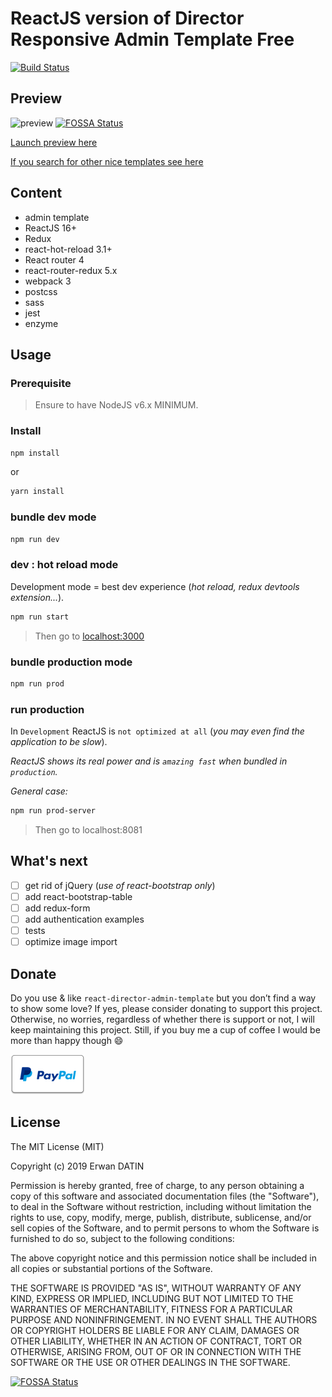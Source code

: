 # ReactJS version of Director Responsive Admin Template Free

[![Build Status](https://travis-ci.org/MacKentoch/react-director-admin-template.svg?branch=master)](https://travis-ci.org/MacKentoch/react-director-admin-template)

## Preview

![preview](https://raw.githubusercontent.com/MacKentoch/react-director-admin-template/master/preview/preview.png)
[![FOSSA Status](https://app.fossa.io/api/projects/git%2Bgithub.com%2FMacKentoch%2Freact-director-admin-template.svg?type=shield)](https://app.fossa.io/projects/git%2Bgithub.com%2FMacKentoch%2Freact-director-admin-template?ref=badge_shield)

[Launch preview here](https://mackentoch.github.io/react-director-admin-template)

[If you search for other nice templates see here](https://flatlogic.com/admin-dashboards?ref=qdyWRz6GDo)

## Content

- admin template
- ReactJS 16+
- Redux
- react-hot-reload 3.1+
- React router 4
- react-router-redux 5.x
- webpack 3
- postcss
- sass
- jest
- enzyme

## Usage

### Prerequisite

> Ensure to have NodeJS v6.x MINIMUM.

### Install

```bash
npm install
```

or

```bash
yarn install
```

### bundle dev mode

```bash
npm run dev
```

### dev : hot reload mode

Development mode = best dev experience (_hot reload, redux devtools extension..._).

```bash
npm run start
```

> Then go to [localhost:3000](http://localhost:3001)

### bundle production mode

```bash
npm run prod
```

### run production

In `Development` ReactJS is `not optimized at all` (_you may even find the application to be slow_).

_ReactJS shows its real power and is `amazing fast` when bundled in `production`._

_General case:_

```bash
npm run prod-server
```

> Then go to localhost:8081

## What's next

- [ ] get rid of jQuery (_use of react-bootstrap only_)
- [ ] add react-bootstrap-table
- [ ] add redux-form
- [ ] add authentication examples
- [ ] tests
- [ ] optimize image import

## Donate

Do you use & like `react-director-admin-template` but you don’t find a way to show some love?
If yes, please consider donating to support this project. Otherwise, no worries, regardless of whether there is support or not, I will keep maintaining this project. Still, if you buy me a cup of coffee I would be more than happy though 😄

[![Support via PayPal](./assets/Paypal-button.png)](https://www.paypal.me/ErwanDatin/)

## License

The MIT License (MIT)

Copyright (c) 2019 Erwan DATIN

Permission is hereby granted, free of charge, to any person obtaining a copy of this software and associated documentation files (the "Software"), to deal in the Software without restriction, including without limitation the rights to use, copy, modify, merge, publish, distribute, sublicense, and/or sell copies of the Software, and to permit persons to whom the Software is furnished to do so, subject to the following conditions:

The above copyright notice and this permission notice shall be included in all copies or substantial portions of the Software.

THE SOFTWARE IS PROVIDED "AS IS", WITHOUT WARRANTY OF ANY KIND, EXPRESS OR IMPLIED, INCLUDING BUT NOT LIMITED TO THE WARRANTIES OF MERCHANTABILITY, FITNESS FOR A PARTICULAR PURPOSE AND NONINFRINGEMENT. IN NO EVENT SHALL THE AUTHORS OR COPYRIGHT HOLDERS BE LIABLE FOR ANY CLAIM, DAMAGES OR OTHER LIABILITY, WHETHER IN AN ACTION OF CONTRACT, TORT OR OTHERWISE, ARISING FROM, OUT OF OR IN CONNECTION WITH THE SOFTWARE OR THE USE OR OTHER DEALINGS IN THE SOFTWARE.

[![FOSSA Status](https://app.fossa.io/api/projects/git%2Bgithub.com%2FMacKentoch%2Freact-director-admin-template.svg?type=large)](https://app.fossa.io/projects/git%2Bgithub.com%2FMacKentoch%2Freact-director-admin-template?ref=badge_large)
